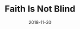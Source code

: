 ---
date: 2018-11-30
dateYear: 2018
isbn: 9781629725185
title: Faith Is Not Blind
description: "We often encounter unexpected questions and complexities that can challenge our faith. 'Faith Is Not Blind' offers fresh concepts and tools that will help readers learn from these experiences, rather than feeling disillusioned by them. Award-winning authors Bruce and Marie Hafen draw upon a lifetime of experience in Church service, college teaching, and parenthood to help readers embrace both the spiritual and the intellectual aspects of the gospel. Their approachable tone and real-life examples acknowledge complicated gospel issues, yet clearly and gently guide readers through the steps necessary to work through complexity, develop informed testimonies, and become filled with the faith that comes from knowing God."
cover: cover-faith-is-not-blind.jpeg
pageCount: 136
authors:
- Bruce C Hafen
- Marie K Hafen
publishers: Deseret Book
published: 2018-11-26
publishedYear: 2018
shelves:
- non-fiction
---